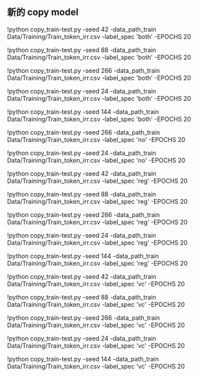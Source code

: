 ## 新的 copy model
!python copy_train-test.py -seed 42 -data_path_train Data/Training/Train_token_irr.csv -label_spec 'both' -EPOCHS 20

!python copy_train-test.py -seed 88 -data_path_train Data/Training/Train_token_irr.csv -label_spec 'both' -EPOCHS 20

!python copy_train-test.py -seed 266 -data_path_train Data/Training/Train_token_irr.csv -label_spec 'both' -EPOCHS 20

!python copy_train-test.py -seed 24 -data_path_train Data/Training/Train_token_irr.csv -label_spec 'both' -EPOCHS 20

!python copy_train-test.py -seed 144 -data_path_train Data/Training/Train_token_irr.csv -label_spec 'both' -EPOCHS 20

!python copy_train-test.py -seed 266 -data_path_train Data/Training/Train_token_irr.csv -label_spec 'no' -EPOCHS 20

!python copy_train-test.py -seed 24 -data_path_train Data/Training/Train_token_irr.csv -label_spec 'no' -EPOCHS 20

!python copy_train-test.py -seed 42 -data_path_train Data/Training/Train_token_irr.csv -label_spec 'reg' -EPOCHS 20

!python copy_train-test.py -seed 88 -data_path_train Data/Training/Train_token_irr.csv -label_spec 'reg' -EPOCHS 20

!python copy_train-test.py -seed 266 -data_path_train Data/Training/Train_token_irr.csv -label_spec 'reg' -EPOCHS 20

!python copy_train-test.py -seed 24 -data_path_train Data/Training/Train_token_irr.csv -label_spec 'reg' -EPOCHS 20

!python copy_train-test.py -seed 144 -data_path_train Data/Training/Train_token_irr.csv -label_spec 'reg' -EPOCHS 20

!python copy_train-test.py -seed 42 -data_path_train Data/Training/Train_token_irr.csv -label_spec 'vc' -EPOCHS 20

!python copy_train-test.py -seed 88 -data_path_train Data/Training/Train_token_irr.csv -label_spec 'vc' -EPOCHS 20

!python copy_train-test.py -seed 266 -data_path_train Data/Training/Train_token_irr.csv -label_spec 'vc' -EPOCHS 20

!python copy_train-test.py -seed 24 -data_path_train Data/Training/Train_token_irr.csv -label_spec 'vc' -EPOCHS 20

!python copy_train-test.py -seed 144 -data_path_train Data/Training/Train_token_irr.csv -label_spec 'vc' -EPOCHS 20 
